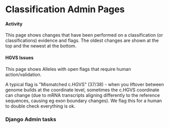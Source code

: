 # Classification Admin Pages

#### Activity

This page shows changes that have been performed on a classification (or classifications) evidence and flags.
The oldest changes are shown at the top and the newest at the bottom.

#### HGVS Issues

This page shows Alleles with open flags that require human action/validation.

A typical flag is "Mismatched c.HGVS" (37/38) - when you liftover between genome builds at the coordinate level, sometimes the c.HGVS coordinate can change (due to mRNA transcripts aligning differently to the reference sequences, causing eg exon boundary changes). We flag this for a human to double check everything is ok.

### Django Admin tasks